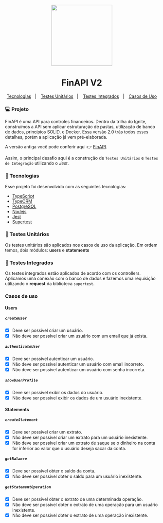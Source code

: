 <p align="center">
  <img src="https://static.vecteezy.com/system/resources/previews/012/598/212/original/currency-coin-cartoon-png.png" width="200">
</p>

<h1 align="center">FinAPI V2</h1>

<div align="center">
  <a href="#nut_and_bolt-Tecnologias">Tecnologias</a>&nbsp;&nbsp;&nbsp;|&nbsp;&nbsp;&nbsp;
  <a href="#-testes-unitarios">Testes Unitários</a>&nbsp;&nbsp;&nbsp;|&nbsp;&nbsp;&nbsp;
  <a href="#-testes-integrados">Testes Integrados</a>&nbsp;&nbsp;&nbsp;|&nbsp;&nbsp;&nbsp;
  <a href="#casos-de-uso">Casos de Uso</a>
</div>

### :computer: Projeto

FinAPI é uma API para controles financeiros. Dentro da trilha do Ignite, construímos a API sem aplicar estruturação de pastas, utilização de banco de dados, princípios SOLID, e Docker. Essa versão 2.0 trás todos esses detalhes, porém a aplicação já vem pré-elaborada.

A versão antiga você pode conferir aqui 👉 [FinAPI](https://github.com/Gabriek0/finAPI).

Assim, o principal desafio aqui é a construção de `Testes Unitários` e `Testes de Integração` utilizando o _Jest_.

### :nut_and_bolt: Tecnologias

Esse projeto foi desenvolvido com as seguintes tecnologias:

- [TypeScript][typescript]
- [TypeORM][typeorm]
- [PostgreSQL][postgresql]
- [Nodejs][nodejs]
- [Jest][jest]
- [Supertest][supertest]

[typescript]: https://www.typescriptlang.org/
[nodejs]: https://nodejs.org/en/
[postgresql]: https://www.postgresql.org/
[typeorm]: https://typeorm.io/
[jest]: https://jestjs.io/
[supertest]: https://www.npmjs.com/package/supertest

### 🧪 Testes Unitários

Os testes unitários são aplicados nos casos de uso da aplicação. Em ordem temos, dois módulos: **users** e **statements**

### 🧪 Testes Integrados

Os testes integrados estão aplicados de acordo com os controllers. Aplicamos uma conexão com o banco de dados e fazemos uma requisição utilizando o **request** da biblioteca `supertest`.

### Casos de uso

#### Users

##### `createUser`

- [x] Deve ser possível criar um usuário.
- [x] Não deve ser possível criar um usuário com um email que já exista.

##### `authenticateUser`

- [x] Deve ser possível autenticar um usuário.
- [x] Não deve ser possível autenticar um usuário com email incorreto.
- [x] Não deve ser possível autenticar um usuário com senha incorreta.

##### `showUserProfile`

- [x] Deve ser possível exibir os dados do usuário.
- [x] Não deve ser possível exibir os dados de um usuário inexistente.

#### Statements

##### `createStatement`

- [x] Deve ser possível criar um extrato.
- [x] Não deve ser possível criar um extrato para um usuário inexistente.
- [x] Não deve ser possível criar um extrato de saque se o dinheiro na conta for inferior ao valor que o usuário deseja sacar da conta.

##### `getBalance`

- [x] Deve ser possível obter o saldo da conta.
- [x] Não deve ser possível obter o saldo para um usuário inexistente.

##### `getStatementOperation`

- [x] Deve ser possível obter o extrato de uma determinada operação.
- [x] Não deve ser possível obter o extrato de uma operação para um usuário inexistente.
- [x] Não deve ser possível obter o extrato de uma operação inexistente.
